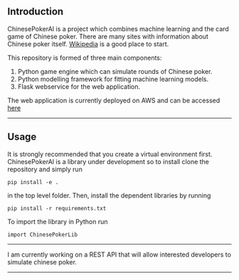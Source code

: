 ## Introduction 

ChinesePokerAI is a project which combines machine learning and the card game of Chinese poker. There are many sites with information about Chinese poker itself. [Wikipedia](https://en.wikipedia.org/wiki/Chinese_poker) is a good place to start.

This repository is formed of three main components: 
1. Python game engine which can simulate rounds of Chinese poker.
1. Python modelling framework for fitting machine learning models.
1. Flask webservice for the web application.

The web application is currently deployed on AWS and can be accessed [here](http://app.chinesepokertips.com/)

---

## Usage

It is strongly recommended that you create a virtual environment first.
ChinesePokerAI is a library under development so to install clone the repository and simply run

```
pip install -e . 
```

in the top level folder. Then, install the dependent libraries by running

```
pip install -r requirements.txt
```

To import the library in Python run

```
import ChinesePokerLib
```

---

I am currently working on a REST API that will allow interested developers to simulate 
chinese poker.

---

